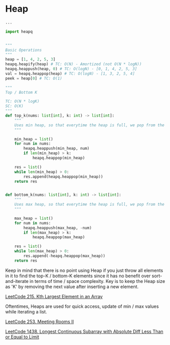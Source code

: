 # Heap

```python
...

import heapq


"""
Basic Operations
"""
heap = [1, 4, 2, 5, 3]
heapq.heapify(heap) # TC: O(N) - Amortized (not O(N * logN))
heapq.heappush(heap, 0) # TC: O(logN) - [0, 1, 4, 2, 5, 3]
val = heapq.heappop(heap) # TC: O(logN) - [1, 3, 2, 5, 4]
peek = heap[0] # TC: O(1)

"""
Top / Bottom K

TC: O(N * logK)
SC: O(K)
"""
def top_k(nums: list[int], k: int) -> list[int]:
    """
    Uses min heap, so that everytime the heap is full, we pop from the smallest element
    """

    min_heap = list()
    for num in nums:
        heapq.heappush(min_heap, num)
        if len(min_heap) > k:
            heapq.heappop(min_heap)

    res = list()
    while len(min_heap) > 0:
        res.append(heapq.heappop(min_heap))
    return res


def bottom_k(nums: list[int], k: int) -> list[int]:
    """
    Uses max heap, so that everytime the heap is full, we pop from the largest element
    """

    max_heap = list()
    for num in nums:
        heapq.heappush(max_heap, -num)
        if len(max_heap) > k:
            heapq.heappop(max_heap)

    res = list()
    while len(max_heap) > 0:
        res.append(-heapq.heappop(max_heap))
    return res
```

Keep in mind that there is no point using Heap if you just throw all elements in it to find the top-K / bottom-K elements since it has no benefit over sort-and-iterate in terms of time / space complexity. Key is to keep the Heap size as 'K' by removing the next value after inserting a new element.

[LeetCode 215. Kth Largest Element in an Array](https://leetcode.com/problems/kth-largest-element-in-an-array)

Oftentimes, Heaps are used for quick access, update of min / max values while iterating a list.

[LeetCode 253. Meeting Rooms II](https://leetcode.com/problems/meeting-rooms-ii)

[LeetCode 1438. Longest Continuous Subarray with Absolute Diff Less Than or Equal to Limit](https://leetcode.com/problems/longest-continuous-subarray-with-absolute-diff-less-than-or-equal-to-limit)
